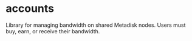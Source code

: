 accounts
========

Library for managing bandwidth on shared Metadisk nodes. Users must buy, earn, or receive their bandwidth.
